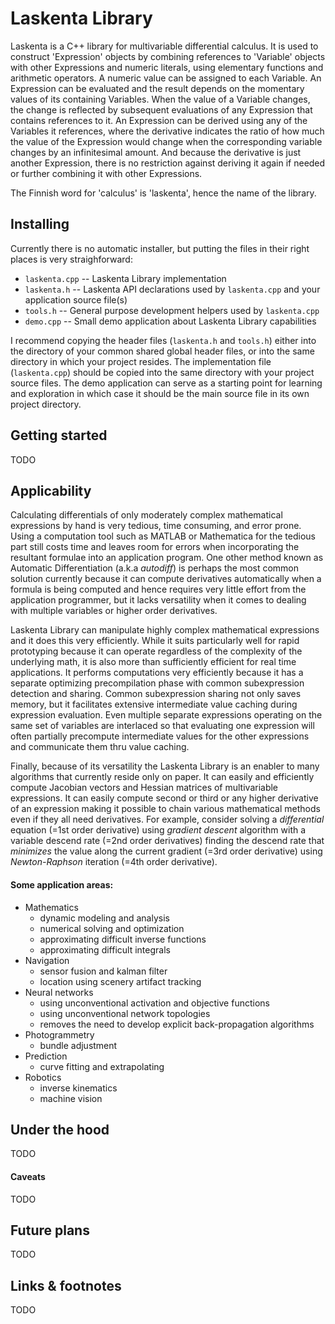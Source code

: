 # Laskenta Library

Laskenta is a C++ library for multivariable differential calculus.  It is used to construct 'Expression' objects by combining references to 'Variable' objects with other Expressions and numeric literals, using elementary functions and arithmetic operators.  A numeric value can be assigned to each Variable.  An Expression can be evaluated and the result depends on the momentary values of its containing Variables.  When the value of a Variable changes, the change is reflected by subsequent evaluations of any Expression that contains references to it.  An Expression can be derived using any of the Variables it references, where the derivative indicates the ratio of how much the value of the Expression would change when the corresponding variable changes by an infinitesimal amount.  And because the derivative is just another Expression, there is no restriction against deriving it again if needed or further combining it with other Expressions.

The Finnish word for 'calculus' is 'laskenta', hence the name of the library.

## Installing
Currently there is no automatic installer, but putting the files in their right places is very straighforward:

- `laskenta.cpp` -- Laskenta Library implementation
- `laskenta.h` -- Laskenta API declarations used by `laskenta.cpp` and your application source file(s)
- `tools.h` -- General purpose development helpers used by `laskenta.cpp`
- `demo.cpp` -- Small demo application about Laskenta Library capabilities

I recommend copying the header files (`laskenta.h` and `tools.h`) either into the directory of your common shared global header files, or into the same directory in which your project resides.  The implementation file (`laskenta.cpp`) should be copied into the same directory with your project source files.  The demo application can serve as a starting point for learning and exploration in which case it should be the main source file in its own project directory.

## Getting started
TODO

## Applicability
Calculating differentials of only moderately complex mathematical expressions by hand is very tedious, time consuming, and error prone.  Using a computation tool such as MATLAB or Mathematica for the tedious part still costs time and leaves room for errors when incorporating the resultant formulae into an application program.  One other method known as Automatic Differentiation (a.k.a *autodiff*) is perhaps the most common solution currently because it can compute derivatives automatically when a formula is being computed and hence requires very little effort from the application programmer, but it lacks versatility when it comes to dealing with multiple variables or higher order derivatives.

Laskenta Library can manipulate highly complex mathematical expressions and it does this very efficiently.  While it suits particularly well for rapid prototyping because it can operate regardless of the complexity of the underlying math, it is also more than sufficiently efficient for real time applications.  It performs computations very efficiently because it has a separate optimizing precompilation phase with common subexpression detection and sharing.  Common subexpression sharing not only saves memory, but it facilitates extensive intermediate value caching during expression evaluation.  Even multiple separate expressions operating on the same set of variables are interlaced so that evaluating one expression will often partially precompute intermediate values for the other expressions and communicate them thru value caching.

Finally, because of its versatility the Laskenta Library is an enabler to many algorithms that currently reside only on paper.  It can easily and efficiently compute Jacobian vectors and Hessian matrices of multivariable expressions.  It can easily compute second or third or any higher derivative of an expression making it possible to chain various mathematical methods even if they all need derivatives.  For example, consider solving a *differential* equation (=1st order derivative) using *gradient descent* algorithm with a variable descend rate (=2nd order derivatives) finding the descend rate that *minimizes* the value along the current gradient (=3rd order derivative) using *Newton-Raphson* iteration (=4th order derivative).

#### Some application areas:
* Mathematics
  * dynamic modeling and analysis
  * numerical solving and optimization
  * approximating difficult inverse functions
  * approximating difficult integrals
* Navigation
  * sensor fusion and kalman filter
  * location using scenery artifact tracking
* Neural networks
  * using unconventional activation and objective functions
  * using unconventional network topologies
  * removes the need to develop explicit back-propagation algorithms
* Photogrammetry
  * bundle adjustment
* Prediction
  * curve fitting and extrapolating
* Robotics
  * inverse kinematics
  * machine vision

## Under the hood
TODO

#### Caveats
TODO

## Future plans
TODO

## Links & footnotes
TODO
